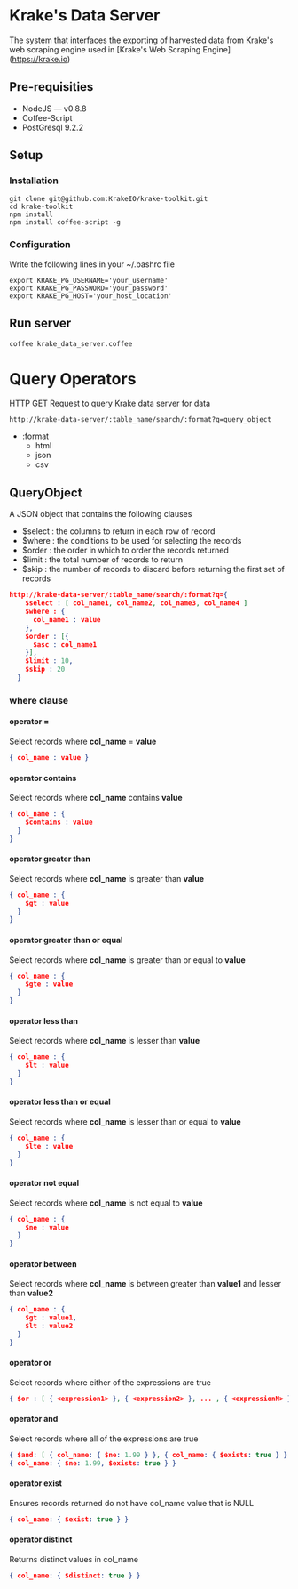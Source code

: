 # Krake's Data Server

The system that interfaces the exporting of harvested data from Krake's web scraping engine
used in [Krake's Web Scraping Engine] (https://krake.io)

## Pre-requisities
- NodeJS — v0.8.8
- Coffee-Script
- PostGresql 9.2.2

## Setup

### Installation
```console
git clone git@github.com:KrakeIO/krake-toolkit.git
cd krake-toolkit
npm install
npm install coffee-script -g
```

### Configuration
Write the following lines in your ~/.bashrc file
```console
export KRAKE_PG_USERNAME='your_username'
export KRAKE_PG_PASSWORD='your_password'
export KRAKE_PG_HOST='your_host_location'
```

## Run server
```console
coffee krake_data_server.coffee
```

# Query Operators
HTTP GET Request to query Krake data server for data
```console
http://krake-data-server/:table_name/search/:format?q=query_object
```

- :format
    - html
    - json
    - csv

## QueryObject
A JSON object that contains the following clauses 
  - $select : the columns to return in each row of record
  - $where : the conditions to be used for selecting the records
  - $order : the order in which to order the records returned
  - $limit : the total number of records to return
  - $skip : the number of records to discard before returning the first set of records

```json
http://krake-data-server/:table_name/search/:format?q={ 
    $select : [ col_name1, col_name2, col_name3, col_name4 ]
    $where : { 
      col_name1 : value 
    },
    $order : [{
      $asc : col_name1
    }],
    $limit : 10,
    $skip : 20
  }
```

### where clause
#### operator =
Select records where **col_name** = **value**
```json
{ col_name : value }

```

#### operator contains
Select records where **col_name** contains **value**
```json
{ col_name : { 
    $contains : value
  } 
}
```

#### operator greater than
Select records where **col_name** is greater than **value**
```json
{ col_name : { 
    $gt : value
  }
}
```

#### operator greater than or equal
Select records where **col_name** is greater than or equal to **value**
```json
{ col_name : { 
    $gte : value
  }
}
```

#### operator less than
Select records where **col_name** is lesser than **value**
```json
{ col_name : { 
    $lt : value
  }
}
```

#### operator less than or equal
Select records where **col_name** is lesser than or equal to **value**
```json
{ col_name : { 
    $lte : value
  }
}
```

#### operator not equal
Select records where **col_name** is not equal to **value**
```json
{ col_name : { 
    $ne : value
  }
}
```

#### operator between
Select records where **col_name** is between greater than **value1** and lesser than **value2** 
```json
{ col_name : { 
    $gt : value1,
    $lt : value2
  }
}
```

#### operator or
Select records where either of the expressions are true
```json
{ $or : [ { <expression1> }, { <expression2> }, ... , { <expressionN> } ] }
```

#### operator and
Select records where all of the expressions are true
```json
{ $and: [ { col_name: { $ne: 1.99 } }, { col_name: { $exists: true } } ] }
{ col_name: { $ne: 1.99, $exists: true } }
```

#### operator exist
Ensures records returned do not have col_name value that is NULL
```json
{ col_name: { $exist: true } }
```

#### operator distinct
Returns distinct values in col_name
```json
{ col_name: { $distinct: true } }
```
